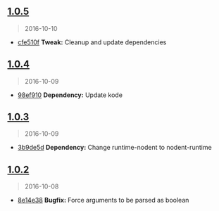 <a name="1.0.5"></a>
## [1.0.5](https://github.com/simondegraeve/terbit/compare/v1.0.4...v1.0.5)
> 2016-10-10

* [cfe510f](https://github.com/simondegraeve/terbit/commit/cfe510f) **Tweak:** Cleanup and update dependencies

<a name="1.0.4"></a>
## [1.0.4](https://github.com/simondegraeve/terbit/compare/v1.0.3...v1.0.4)
> 2016-10-09

* [98ef910](https://github.com/simondegraeve/terbit/commit/98ef910) **Dependency:** Update kode

<a name="1.0.3"></a>
## [1.0.3](https://github.com/simondegraeve/terbit/compare/v1.0.2...v1.0.3)
> 2016-10-09

* [3b9de5d](https://github.com/simondegraeve/terbit/commit/3b9de5d) **Dependency:** Change runtime-nodent to nodent-runtime

<a name="1.0.2"></a>
## [1.0.2](https://github.com/simondegraeve/terbit/compare/v1.0.1...v1.0.2)
> 2016-10-08

* [8e14e38](https://github.com/simondegraeve/terbit/commit/8e14e38) **Bugfix:** Force arguments to be parsed as boolean

